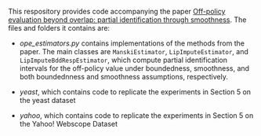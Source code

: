This respository provides code accompanying the paper  [Off-policy evaluation beyond overlap: partial identification through smoothness](https://arxiv.org/abs/2305.11812). The files and folders it contains are:

- _ope_estimators.py_ contains implementations of the methods from the paper. The main classes are `ManskiEstimator`, `LipImputeEstimator`, and `LipImputeBddRespEstimator`, which compute partial identification intervals for the off-policy value under boundedness, smoothness, and both boundednness and smoothness assumptions, respectively. 

- _yeast_, which contains code to replicate the experiments in Section 5 on the yeast dataset

- _yahoo_, which contains code to replicate the experiments in Section 5 on the Yahoo! Webscope Dataset


